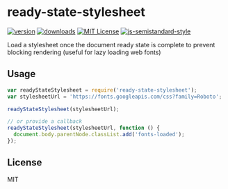 # ready-state-stylesheet

[![version](https://img.shields.io/npm/v/ready-state-stylesheet.svg?style=flat-square)](http://npm.im/ready-state-stylesheet)
[![downloads](https://img.shields.io/npm/dm/ready-state-stylesheet.svg?style=flat-square)](http://npm-stat.com/charts.html?package=ready-state-stylesheet)
[![MIT License](https://img.shields.io/npm/l/ready-state-stylesheet.svg?style=flat-square)](http://opensource.org/licenses/MIT)
[![js-semistandard-style](https://img.shields.io/badge/code%20style-semistandard-brightgreen.svg?style=flat-square)](https://github.com/Flet/semistandard)

Load a stylesheet once the document ready state is complete to prevent blocking rendering (useful for lazy loading web fonts)

## Usage

```javascript
var readyStateStylesheet = require('ready-state-stylesheet');
var stylesheetUrl = 'https://fonts.googleapis.com/css?family=Roboto';

readyStateStylesheet(stylesheetUrl);

// or provide a callback
readyStateStylesheet(stylesheetUrl, function () {
  document.body.parentNode.classList.add('fonts-loaded');
});
```

## License

MIT
